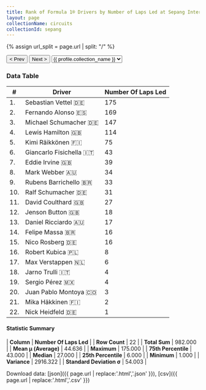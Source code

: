 ```yaml
---
title: Rank of Formula 1® Drivers by Number of Laps Led at Sepang International Circuit
layout: page
collectionName: circuits
collectionId: sepang
---
```


{% assign url_split = page.url | split: "/" %}
<div id="collection-navigation">
<button onclick="selector.options[selector.selectedIndex-1].value && (window.location = selector.options[selector.selectedIndex-1].value);">&lt; Prev</button>
<button onclick="selector.options[selector.selectedIndex+1].value && (window.location = selector.options[selector.selectedIndex+1].value);">Next &gt;</button>
<select id="selector" onchange="this.options[this.selectedIndex].value && (window.location = this.options[this.selectedIndex].value);">
  {% for collectionId in site.data[page.collectionName].refs %}
    {% if collectionId == page.collectionId %}
      {% assign selected = "selected" %}
    {% else %}
      {% assign selected = "" %}
    {% endif %}
    {% assign profile = site.data[page.collectionName][collectionId].profile %}
    <option value="/f1/{{ page.collectionName }}/{{ collectionId }}/{{ url_split[4] }}" {{ selected }}>{{ profile.collection_name }}</option>
  {% endfor %}
</select>
</div>

<canvas id="chart" width="400" height="180"></canvas>
<script>
var data = {
    "datasets": [
        {
            "backgroundColor": [
                "#9C8E8D",
                "#9C8E8D",
                "#9C8E8D",
                "#9C8E8D",
                "#9C8E8D",
                "#9C8E8D",
                "#9C8E8D",
                "#9C8E8D",
                "#9C8E8D",
                "#9C8E8D",
                "#9C8E8D",
                "#9C8E8D",
                "#9C8E8D",
                "#9C8E8D",
                "#9C8E8D",
                "#9C8E8D",
                "#9C8E8D",
                "#9C8E8D",
                "#9C8E8D",
                "#9C8E8D",
                "#9C8E8D",
                "#9C8E8D"
            ],
            "borderColor": [
                "#1D181E",
                "#1D181E",
                "#1D181E",
                "#1D181E",
                "#1D181E",
                "#1D181E",
                "#1D181E",
                "#1D181E",
                "#1D181E",
                "#1D181E",
                "#1D181E",
                "#1D181E",
                "#1D181E",
                "#1D181E",
                "#1D181E",
                "#1D181E",
                "#1D181E",
                "#1D181E",
                "#1D181E",
                "#1D181E",
                "#1D181E",
                "#1D181E"
            ],
            "borderWidth": 1,
            "data": [
                175.0,
                169.0,
                147.0,
                114.0,
                75.0,
                43.0,
                39.0,
                34.0,
                33.0,
                31.0,
                27.0,
                18.0,
                17.0,
                16.0,
                16.0,
                8.0,
                6.0,
                4.0,
                4.0,
                3.0,
                2.0,
                1.0
            ],
            "label": "Number Of Laps Led"
        }
    ],
    "labels": [
        "Sebastian Vettel",
        "Fernando Alonso",
        "Michael Schumacher",
        "Lewis Hamilton",
        "Kimi Räikkönen",
        "Giancarlo Fisichella",
        "Eddie Irvine",
        "Mark Webber",
        "Rubens Barrichello",
        "Ralf Schumacher",
        "David Coulthard",
        "Jenson Button",
        "Daniel Ricciardo",
        "Felipe Massa",
        "Nico Rosberg",
        "Robert Kubica",
        "Max Verstappen",
        "Jarno Trulli",
        "Sergio Pérez",
        "Juan Pablo Montoya",
        "Mika Häkkinen",
        "Nick Heidfeld"
    ]
};
var options = {
  legend: {
    display: false
  },
  scales: {
    xAxes: [{
      ticks: {
        beginAtZero: true,
        maxRotation: 180,
        display: window.innerWidth > 800
      }
    }],
    yAxes: [{
      ticks: {
        beginAtZero: true
      }
    }]
  },
  onResize: function(chart, size) {
    chart.options.scales.xAxes[0].ticks.display = size.width > 800;
  }
};
var chart = new Chart("chart", {
    data: data,
    type: 'bar',
    options: options
});
</script>



### Data Table

| # | Driver | Number Of Laps Led |
|--|--|--|
| 1. | Sebastian Vettel 🇩🇪 | 175 |
| 2. | Fernando Alonso 🇪🇸 | 169 |
| 3. | Michael Schumacher 🇩🇪 | 147 |
| 4. | Lewis Hamilton 🇬🇧 | 114 |
| 5. | Kimi Räikkönen 🇫🇮 | 75 |
| 6. | Giancarlo Fisichella 🇮🇹 | 43 |
| 7. | Eddie Irvine 🇬🇧 | 39 |
| 8. | Mark Webber 🇦🇺 | 34 |
| 9. | Rubens Barrichello 🇧🇷 | 33 |
| 10. | Ralf Schumacher 🇩🇪 | 31 |
| 11. | David Coulthard 🇬🇧 | 27 |
| 12. | Jenson Button 🇬🇧 | 18 |
| 13. | Daniel Ricciardo 🇦🇺 | 17 |
| 14. | Felipe Massa 🇧🇷 | 16 |
| 15. | Nico Rosberg 🇩🇪 | 16 |
| 16. | Robert Kubica 🇵🇱 | 8 |
| 17. | Max Verstappen 🇳🇱 | 6 |
| 18. | Jarno Trulli 🇮🇹 | 4 |
| 19. | Sergio Pérez 🇲🇽 | 4 |
| 20. | Juan Pablo Montoya 🇨🇴 | 3 |
| 21. | Mika Häkkinen 🇫🇮 | 2 |
| 22. | Nick Heidfeld 🇩🇪 | 1 |

#### Statistic Summary

| **Column** | **Number Of Laps Led** |
| **Row Count** | 22 |
| **Total Sum** | 982.000 |
| **Mean μ (Average)** | 44.636 |
| **Maximum** | 175.000 |
| **75th Percentile** | 43.000 |
| **Median** | 27.000 |
| **25th Percentile** | 6.000 |
| **Minimum** | 1.000 |
| **Variance** | 2916.322 |
| **Standard Deviation σ** | 54.003 |

Download data: [json]({{ page.url | replace:'.html','.json' }}), [csv]({{ page.url | replace:'.html','.csv' }})
